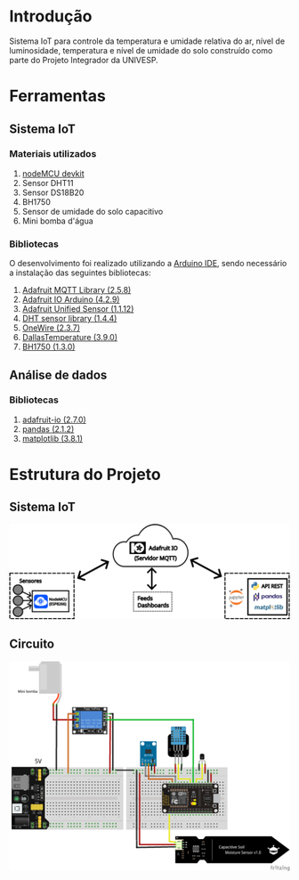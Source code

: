 # Introdução

Sistema IoT para controle da temperatura e umidade relativa do ar, nível de luminosidade, temperatura e nível de umidade do solo construído como parte do Projeto Integrador da UNIVESP.

# Ferramentas

## Sistema IoT

### Materiais utilizados

1. [nodeMCU devkit](https://github.com/nodemcu/nodemcu-devkit-v1.0)
2. Sensor DHT11
3. Sensor DS18B20
4. BH1750
5. Sensor de umidade do solo capacitivo
6. Mini bomba d'água

### Bibliotecas

O desenvolvimento foi realizado utilizando a [Arduino IDE](https://www.arduino.cc/en/software), sendo necessário a instalação das seguintes bibliotecas:

1. [Adafruit MQTT Library (2.5.8)](https://github.com/adafruit/Adafruit_MQTT_Library)
2. [Adafruit IO Arduino (4.2.9)](https://github.com/adafruit/Adafruit_IO_Arduino)
3. [Adafruit Unified Sensor (1.1.12)](https://github.com/adafruit/Adafruit_Sensor)
4. [DHT sensor library (1.4.4)](https://github.com/adafruit/DHT-sensor-library)
5. [OneWire (2.3.7)](https://github.com/PaulStoffregen/OneWire)
6. [DallasTemperature (3.9.0)](https://github.com/milesburton/Arduino-Temperature-Control-Library)
7. [BH1750 (1.3.0)](https://github.com/claws/BH1750)

## Análise de dados

### Bibliotecas

1. [adafruit-io (2.7.0)](https://pypi.org/project/adafruit-io/)
2. [pandas (2.1.2)](https://pandas.pydata.org/docs/index.html)
3. [matplotlib (3.8.1)](https://matplotlib.org/)


# Estrutura do Projeto

## Sistema IoT

![Image](/img/arquitetura.png)

## Circuito

![Image](/img/circuito.png)